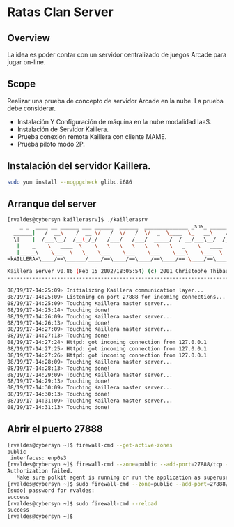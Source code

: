 # Ratas Clan Server
 
## Overview ##

La idea es poder contar con un servidor centralizado de juegos Arcade
para jugar on-line.

## Scope ##

Realizar una prueba de concepto de servidor Arcade en la nube. La prueba debe considerar.

* Instalación Y Configuración de máquina en la nube modalidad IaaS.
* Instalación de Servidor Kaillera.
* Prueba conexión remota Kaillera con cliente MAME.
* Prueba piloto modo 2P.



## Instalación del servidor Kaillera.
 ````bash
 sudo yum install --nogpgcheck glibc.i686
 ````

 ## Arranque del server
 
 ```bash
 [rvaldes@cybersyn kaillerasrv]$ ./kaillerasrv
     _ _  ____ __ ______ ___ ______  ______  ______________ _sns_ ______ _ _
   ______|   /  __\    /  __ \/   /  \/   /  \/  _  \____  \_   __\    /
   \|    |  /___\__/  /__(_/_/   /___/   /___/  _____/  / __/___\__/  /_
    |    _    \   ____  \    \   \   \   \   \   \   \   _    \   ____  \
    |_____\    \___  \   \_   \___    \___    \___    \___\    \___  \   \_
 =kAILLERA=\____/==\______/____/==\____/==\____/==\____/== \____/==\______/===
 
 Kaillera Server v0.86 (Feb 15 2002/18:05:54) (c) 2001 Christophe Thibault
 ------------------------------------------------------------------------
 
 08/19/17-14:25:09> Initializing Kaillera communication layer...
 08/19/17-14:25:09> Listening on port 27888 for incoming connections...
 08/19/17-14:25:09> Touching Kaillera master server...
 08/19/17-14:25:14> Touching done!
 08/19/17-14:26:09> Touching Kaillera master server...
 08/19/17-14:26:13> Touching done!
 08/19/17-14:27:09> Touching Kaillera master server...
 08/19/17-14:27:13> Touching done!
 08/19/17-14:27:24> Httpd: got incoming connection from 127.0.0.1
 08/19/17-14:27:25> Httpd: got incoming connection from 127.0.0.1
 08/19/17-14:27:26> Httpd: got incoming connection from 127.0.0.1
 08/19/17-14:28:09> Touching Kaillera master server...
 08/19/17-14:28:13> Touching done!
 08/19/17-14:29:09> Touching Kaillera master server...
 08/19/17-14:29:13> Touching done!
 08/19/17-14:30:09> Touching Kaillera master server...
 08/19/17-14:30:13> Touching done!
 08/19/17-14:31:09> Touching Kaillera master server...
 08/19/17-14:31:13> Touching done!
 ````
 
 ## Abrir el puerto 27888
 
 
 ```bash
[rvaldes@cybersyn ~]$ firewall-cmd --get-active-zones
public
  interfaces: enp0s3
[rvaldes@cybersyn ~]$ firewall-cmd --zone=public --add-port=27888/tcp --permanent
Authorization failed.
    Make sure polkit agent is running or run the application as superuser.
[rvaldes@cybersyn ~]$ sudo firewall-cmd --zone=public --add-port=27888/tcp --permanent
[sudo] password for rvaldes:
success
[rvaldes@cybersyn ~]$ sudo firewall-cmd --reload
success
[rvaldes@cybersyn ~]$
```
